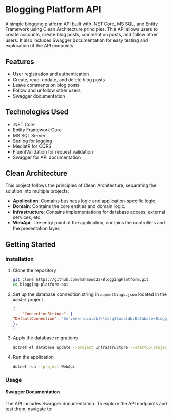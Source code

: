 # Blogging Platform API

A simple blogging platform API built with .NET Core, MS SQL, and Entity Framework using Clean Architecture principles. This API allows users to create accounts, create blog posts, comment on posts, and follow other users. It also includes Swagger documentation for easy testing and exploration of the API endpoints.

## Features

- User registration and authentication
- Create, read, update, and delete blog posts
- Leave comments on blog posts
- Follow and unfollow other users
- Swagger documentation

## Technologies Used

- .NET Core
- Entity Framework Core
- MS SQL Server
- Serilog for logging
- MediatR for CQRS
- FluentValidation for request validation
- Swagger for API documentation

## Clean Architecture

This project follows the principles of Clean Architecture, separating the solution into multiple projects:

- **Application**: Contains business logic and application-specific logic.
- **Domain**: Contains the core entities and domain logic.
- **Infrastructure**: Contains implementations for database access, external services, etc.
- **WebApi**: The entry point of the application, contains the controllers and the presentation layer.

## Getting Started

### Installation

1. Clone the repository

    ```bash
    git clone https://github.com/mahmoud22/BloggingPlatform.git
    cd blogging-platform-api
    ```

2. Set up the database connection string in `appsettings.json` located in the `WebApi` project

    ```json
    {
        "ConnectionStrings": {
    "DefaultConnection": "Server=(localdb)\\mssqllocaldb;Database=BloggingPlatform;Trusted_Connection=True;"
    },
    }
    ```

3. Apply the database migrations

    ```bash
    dotnet ef database update --project Infrastructure --startup-project WebApi
    ```

4. Run the application

    ```bash
    dotnet run --project WebApi
    ```

### Usage

#### Swagger Documentation

The API includes Swagger documentation. To explore the API endpoints and test them, navigate to:

